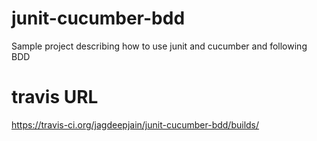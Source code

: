 # junit-cucumber-bdd
Sample project describing how to use junit and cucumber and following BDD

# travis URL
https://travis-ci.org/jagdeepjain/junit-cucumber-bdd/builds/
